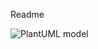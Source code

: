 Readme

![PlantUML model](https://www.planttext.com/api/plantuml/png/UhzxlqDnIM9HIMbk3XUNOcPUSavfIcffKOv2Hab9GR6LldvHOhbUUcP9HcbIQN5gKN9-NabgNebUSdwklbTYTccIKsbHSbLbjdvOa5D-YNvkOcQUVgYlJtnAPc9wKM8k5vT3QbuAq6m00000__y30000)

